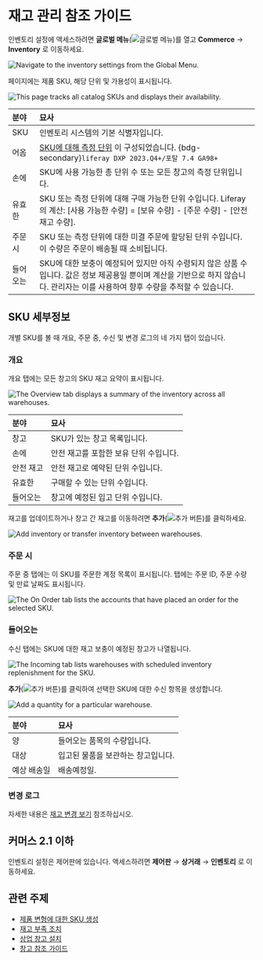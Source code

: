 # 재고 관리 참조 가이드

인벤토리 설정에 액세스하려면 **글로벌 메뉴**(![글로벌 메뉴](../images/icon-applications-menu.png))를 열고 **Commerce** &rarr; **Inventory** 로 이동하세요.

![Navigate to the inventory settings from the Global Menu.](./inventory-management-reference-guide/images/01.png)

페이지에는 제품 SKU, 해당 단위 및 가용성이 표시됩니다.

![This page tracks all catalog SKUs and displays their availability.](./inventory-management-reference-guide/images/02.png)

| 분야   | 묘사                                                                                                                                                                                                                                                                                                          |
| :--- | :---------------------------------------------------------------------------------------------------------------------------------------------------------------------------------------------------------------------------------------------------------------------------------------------------------- |
| SKU  | 인벤토리 시스템의 기본 식별자입니다.                                                                                                                                                                                                                                                                                        |
| 어옴   | [SKU에 대해 측정 단위](../product-management/creating-and-managing-products/products/units-of-measure.md) 이 구성되었습니다. {bdg-secondary}`liferay DXP 2023.Q4+/포탈 7.4 GA98+`                                                                                                                                   |
| 손에   | SKU에 사용 가능한 총 단위 수 또는 모든 창고의 측정 단위입니다.                                                                                                                                                                                                                                                                      |
| 유효한  | SKU 또는 측정 단위에 대해 구매 가능한 단위 수입니다. Liferay의 계산: [사용 가능한 수량] = [보유 수량] - [주문 수량] - [안전 재고 수량]. |
| 주문 시 | SKU 또는 측정 단위에 대한 미결 주문에 할당된 단위 수입니다. 이 수량은 주문이 배송될 때 소비됩니다.                                                                                                                                                                                                                                                 |
| 들어오는 | SKU에 대한 보충이 예정되어 있지만 아직 수령되지 않은 상품 수입니다. 값은 정보 제공용일 뿐이며 계산을 기반으로 하지 않습니다. 관리자는 이를 사용하여 향후 수량을 추적할 수 있습니다.                                                                                                                                                                                                   |

## SKU 세부정보

개별 SKU를 볼 때 개요, 주문 중, 수신 및 변경 로그의 네 가지 탭이 있습니다.

### 개요

개요 탭에는 모든 창고의 SKU 재고 요약이 표시됩니다.

![The Overview tab displays a summary of the inventory across all warehouses.](./inventory-management-reference-guide/images/03.png)

| 분야    | 묘사                     |
| :---- | :--------------------- |
| 창고    | SKU가 있는 창고 목록입니다.      |
| 손에    | 안전 재고를 포함한 보유 단위 수입니다. |
| 안전 재고 | 안전 재고로 예약된 단위 수입니다.    |
| 유효한   | 구매할 수 있는 단위 수입니다.      |
| 들어오는  | 창고에 예정된 입고 단위 수입니다.    |

재고를 업데이트하거나 창고 간 재고를 이동하려면 **추가**(![추가 버튼](../images/icon-add.png))를 클릭하세요.

![Add inventory or transfer inventory between warehouses.](./inventory-management-reference-guide/images/04.png)

### 주문 시

주문 중 탭에는 이 SKU를 주문한 계정 목록이 표시됩니다. 탭에는 주문 ID, 주문 수량 및 만료 날짜도 표시됩니다.

![The On Order tab lists the accounts that have placed an order for the selected SKU.](./inventory-management-reference-guide/images/05.png)

### 들어오는

수신 탭에는 SKU에 대한 재고 보충이 예정된 창고가 나열됩니다.

![The Incoming tab lists warehouses with scheduled inventory replenishment for the SKU.](./inventory-management-reference-guide/images/06.png)

**추가**(![추가 버튼](../images/icon-add.png))를 클릭하여 선택한 SKU에 대한 수신 항목을 생성합니다.

![Add a quantity for a particular warehouse.](./inventory-management-reference-guide/images/07.png)

| 분야     | 묘사                  |
| :----- | :------------------ |
| 양      | 들어오는 품목의 수량입니다.     |
| 대상     | 입고된 물품을 보관하는 창고입니다. |
| 예상 배송일 | 배송예정일.              |

### 변경 로그

자세한 내용은 [재고 변경 보기](./using-the-inventory-management-system.md#viewing-inventory-changes) 참조하십시오.

## 커머스 2.1 이하

인벤토리 설정은 제어판에 있습니다. 액세스하려면 **제어판** &rarr; **상거래** &rarr; **인벤토리** 로 이동하세요.

## 관련 주제

* [제품 변형에 대한 SKU 생성](../product-management/creating-and-managing-products/products/creating-skus-for-product-variants.md) 
* [재고 부족 조치](./low-stock-action.md) 
* [상업 창고 설치](./setting-up-warehouses.md) 
* [창고 참조 가이드](./warehouse-reference-guide.md) 
